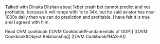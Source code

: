 Talked with Dinuka Dilshan about 1xbet crash bet cannot predict and not profitable. because it will range with 1x to 34x. but he said aviator has near 1000x daily then we can do prediction and profitable. I have felt it is true and I agreed with him.

Read OVM cookbook [[OVM Cookbook#Fundamentals of OOP]] [[OVM Cookbook#Object Relationship]] [[OVM Cookbook#HAS-A]]

